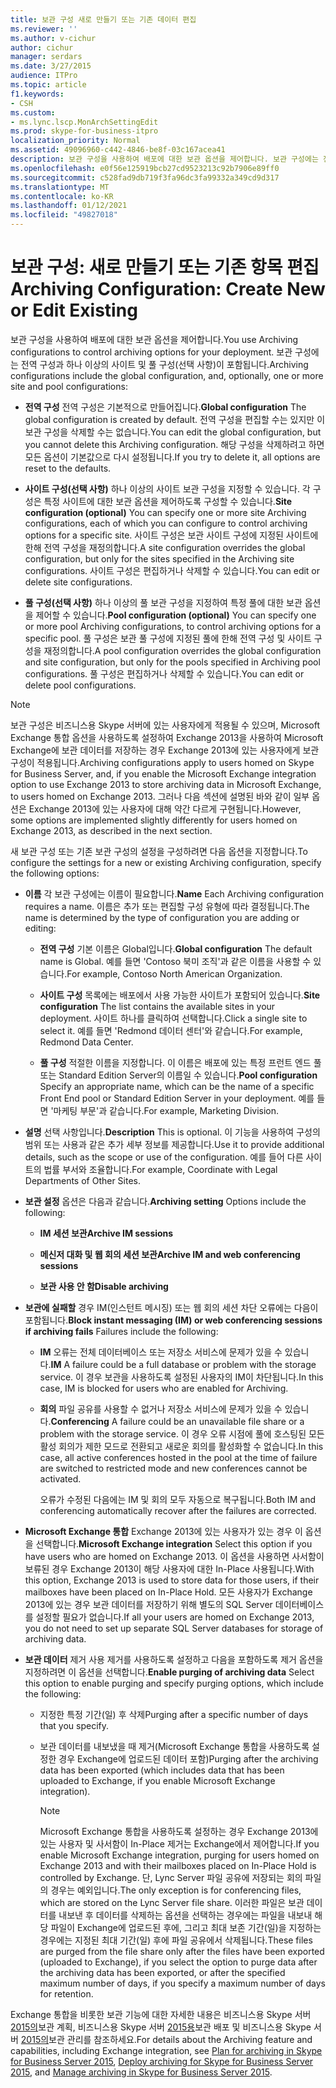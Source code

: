 ```yaml
---
title: 보관 구성 새로 만들기 또는 기존 데이터 편집
ms.reviewer: ''
ms.author: v-cichur
author: cichur
manager: serdars
ms.date: 3/27/2015
audience: ITPro
ms.topic: article
f1.keywords:
- CSH
ms.custom:
- ms.lync.lscp.MonArchSettingEdit
ms.prod: skype-for-business-itpro
localization_priority: Normal
ms.assetid: 49096960-c442-4846-be8f-03c167acea41
description: 보관 구성을 사용하여 배포에 대한 보관 옵션을 제어합니다. 보관 구성에는 전역 구성과 하나 이상의 사이트 및 풀 구성(선택 사항)이 포함됩니다.
ms.openlocfilehash: e0f56e125919bcb27cd9523213c92b7906e89ff0
ms.sourcegitcommit: c528fad9db719f3fa96dc3fa99332a349cd9d317
ms.translationtype: MT
ms.contentlocale: ko-KR
ms.lasthandoff: 01/12/2021
ms.locfileid: "49827018"
---
```

# <a name="archiving-configuration-create-new-or-edit-existing"></a><span data-ttu-id="98f36-104">보관 구성: 새로 만들기 또는 기존 항목 편집</span><span class="sxs-lookup"><span data-stu-id="98f36-104">Archiving Configuration: Create New or Edit Existing</span></span>
 
<span data-ttu-id="98f36-105">보관 구성을 사용하여 배포에 대한 보관 옵션을 제어합니다.</span><span class="sxs-lookup"><span data-stu-id="98f36-105">You use Archiving configurations to control archiving options for your deployment.</span></span> <span data-ttu-id="98f36-106">보관 구성에는 전역 구성과 하나 이상의 사이트 및 풀 구성(선택 사항)이 포함됩니다.</span><span class="sxs-lookup"><span data-stu-id="98f36-106">Archiving configurations include the global configuration, and, optionally, one or more site and pool configurations:</span></span>
  
- <span data-ttu-id="98f36-107">**전역 구성** 전역 구성은 기본적으로 만들어집니다.</span><span class="sxs-lookup"><span data-stu-id="98f36-107">**Global configuration** The global configuration is created by default.</span></span> <span data-ttu-id="98f36-108">전역 구성을 편집할 수는 있지만 이 보관 구성을 삭제할 수는 없습니다.</span><span class="sxs-lookup"><span data-stu-id="98f36-108">You can edit the global configuration, but you cannot delete this Archiving configuration.</span></span> <span data-ttu-id="98f36-109">해당 구성을 삭제하려고 하면 모든 옵션이 기본값으로 다시 설정됩니다.</span><span class="sxs-lookup"><span data-stu-id="98f36-109">If you try to delete it, all options are reset to the defaults.</span></span>
    
- <span data-ttu-id="98f36-110">**사이트 구성(선택 사항)** 하나 이상의 사이트 보관 구성을 지정할 수 있습니다. 각 구성은 특정 사이트에 대한 보관 옵션을 제어하도록 구성할 수 있습니다.</span><span class="sxs-lookup"><span data-stu-id="98f36-110">**Site configuration (optional)** You can specify one or more site Archiving configurations, each of which you can configure to control archiving options for a specific site.</span></span> <span data-ttu-id="98f36-111">사이트 구성은 보관 사이트 구성에 지정된 사이트에 한해 전역 구성을 재정의합니다.</span><span class="sxs-lookup"><span data-stu-id="98f36-111">A site configuration overrides the global configuration, but only for the sites specified in the Archiving site configurations.</span></span> <span data-ttu-id="98f36-112">사이트 구성은 편집하거나 삭제할 수 있습니다.</span><span class="sxs-lookup"><span data-stu-id="98f36-112">You can edit or delete site configurations.</span></span>
    
- <span data-ttu-id="98f36-113">**풀 구성(선택 사항)** 하나 이상의 풀 보관 구성을 지정하여 특정 풀에 대한 보관 옵션을 제어할 수 있습니다.</span><span class="sxs-lookup"><span data-stu-id="98f36-113">**Pool configuration (optional)** You can specify one or more pool Archiving configurations, to control archiving options for a specific pool.</span></span> <span data-ttu-id="98f36-114">풀 구성은 보관 풀 구성에 지정된 풀에 한해 전역 구성 및 사이트 구성을 재정의합니다.</span><span class="sxs-lookup"><span data-stu-id="98f36-114">A pool configuration overrides the global configuration and site configuration, but only for the pools specified in Archiving pool configurations.</span></span> <span data-ttu-id="98f36-115">풀 구성은 편집하거나 삭제할 수 있습니다.</span><span class="sxs-lookup"><span data-stu-id="98f36-115">You can edit or delete pool configurations.</span></span>
    
> [!NOTE]
> <span data-ttu-id="98f36-116">보관 구성은 비즈니스용 Skype 서버에 있는 사용자에게 적용될 수 있으며, Microsoft Exchange 통합 옵션을 사용하도록 설정하여 Exchange 2013을 사용하여 Microsoft Exchange에 보관 데이터를 저장하는 경우 Exchange 2013에 있는 사용자에게 보관 구성이 적용됩니다.</span><span class="sxs-lookup"><span data-stu-id="98f36-116">Archiving configurations apply to users homed on Skype for Business Server, and, if you enable the Microsoft Exchange integration option to use Exchange 2013 to store archiving data in Microsoft Exchange, to users homed on Exchange 2013.</span></span> <span data-ttu-id="98f36-117">그러나 다음 섹션에 설명된 바와 같이 일부 옵션은 Exchange 2013에 있는 사용자에 대해 약간 다르게 구현됩니다.</span><span class="sxs-lookup"><span data-stu-id="98f36-117">However, some options are implemented slightly differently for users homed on Exchange 2013, as described in the next section.</span></span> 
  
<span data-ttu-id="98f36-118">새 보관 구성 또는 기존 보관 구성의 설정을 구성하려면 다음 옵션을 지정합니다.</span><span class="sxs-lookup"><span data-stu-id="98f36-118">To configure the settings for a new or existing Archiving configuration, specify the following options:</span></span>
- <span data-ttu-id="98f36-119">**이름** 각 보관 구성에는 이름이 필요합니다.</span><span class="sxs-lookup"><span data-stu-id="98f36-119">**Name** Each Archiving configuration requires a name.</span></span> <span data-ttu-id="98f36-120">이름은 추가 또는 편집할 구성 유형에 따라 결정됩니다.</span><span class="sxs-lookup"><span data-stu-id="98f36-120">The name is determined by the type of configuration you are adding or editing:</span></span>
    
  - <span data-ttu-id="98f36-121">**전역 구성** 기본 이름은 Global입니다.</span><span class="sxs-lookup"><span data-stu-id="98f36-121">**Global configuration** The default name is Global.</span></span> <span data-ttu-id="98f36-122">예를 들면 'Contoso 북미 조직'과 같은 이름을 사용할 수 있습니다.</span><span class="sxs-lookup"><span data-stu-id="98f36-122">For example, Contoso North American Organization.</span></span>
    
  - <span data-ttu-id="98f36-123">**사이트 구성** 목록에는 배포에서 사용 가능한 사이트가 포함되어 있습니다.</span><span class="sxs-lookup"><span data-stu-id="98f36-123">**Site configuration** The list contains the available sites in your deployment.</span></span> <span data-ttu-id="98f36-124">사이트 하나를 클릭하여 선택합니다.</span><span class="sxs-lookup"><span data-stu-id="98f36-124">Click a single site to select it.</span></span> <span data-ttu-id="98f36-125">예를 들면 'Redmond 데이터 센터'와 같습니다.</span><span class="sxs-lookup"><span data-stu-id="98f36-125">For example, Redmond Data Center.</span></span>
    
  - <span data-ttu-id="98f36-126">**풀 구성** 적절한 이름을 지정합니다. 이 이름은 배포에 있는 특정 프런트 엔드 풀 또는 Standard Edition Server의 이름일 수 있습니다.</span><span class="sxs-lookup"><span data-stu-id="98f36-126">**Pool configuration** Specify an appropriate name, which can be the name of a specific Front End pool or Standard Edition Server in your deployment.</span></span> <span data-ttu-id="98f36-127">예를 들면 '마케팅 부문'과 같습니다.</span><span class="sxs-lookup"><span data-stu-id="98f36-127">For example, Marketing Division.</span></span>
    
- <span data-ttu-id="98f36-128">**설명** 선택 사항입니다.</span><span class="sxs-lookup"><span data-stu-id="98f36-128">**Description** This is optional.</span></span> <span data-ttu-id="98f36-129">이 기능을 사용하여 구성의 범위 또는 사용과 같은 추가 세부 정보를 제공합니다.</span><span class="sxs-lookup"><span data-stu-id="98f36-129">Use it to provide additional details, such as the scope or use of the configuration.</span></span> <span data-ttu-id="98f36-130">예를 들어 다른 사이트의 법률 부서와 조율합니다.</span><span class="sxs-lookup"><span data-stu-id="98f36-130">For example, Coordinate with Legal Departments of Other Sites.</span></span>
    
- <span data-ttu-id="98f36-131">**보관 설정** 옵션은 다음과 같습니다.</span><span class="sxs-lookup"><span data-stu-id="98f36-131">**Archiving setting** Options include the following:</span></span>
    
  - <span data-ttu-id="98f36-132">**IM 세션 보관**</span><span class="sxs-lookup"><span data-stu-id="98f36-132">**Archive IM sessions**</span></span>
    
  - <span data-ttu-id="98f36-133">**메신저 대화 및 웹 회의 세션 보관**</span><span class="sxs-lookup"><span data-stu-id="98f36-133">**Archive IM and web conferencing sessions**</span></span>
    
  - <span data-ttu-id="98f36-134">**보관 사용 안 함**</span><span class="sxs-lookup"><span data-stu-id="98f36-134">**Disable archiving**</span></span>
    
- <span data-ttu-id="98f36-135">**보관에 실패할** 경우 IM(인스턴트 메시징) 또는 웹 회의 세션 차단 오류에는 다음이 포함됩니다.</span><span class="sxs-lookup"><span data-stu-id="98f36-135">**Block instant messaging (IM) or web conferencing sessions if archiving fails** Failures include the following:</span></span>
    
  - <span data-ttu-id="98f36-136">**IM** 오류는 전체 데이터베이스 또는 저장소 서비스에 문제가 있을 수 있습니다.</span><span class="sxs-lookup"><span data-stu-id="98f36-136">**IM** A failure could be a full database or problem with the storage service.</span></span> <span data-ttu-id="98f36-137">이 경우 보관을 사용하도록 설정된 사용자의 IM이 차단됩니다.</span><span class="sxs-lookup"><span data-stu-id="98f36-137">In this case, IM is blocked for users who are enabled for Archiving.</span></span>
    
  - <span data-ttu-id="98f36-138">**회의** 파일 공유를 사용할 수 없거나 저장소 서비스에 문제가 있을 수 있습니다.</span><span class="sxs-lookup"><span data-stu-id="98f36-138">**Conferencing** A failure could be an unavailable file share or a problem with the storage service.</span></span> <span data-ttu-id="98f36-139">이 경우 오류 시점에 풀에 호스팅된 모든 활성 회의가 제한 모드로 전환되고 새로운 회의를 활성화할 수 없습니다.</span><span class="sxs-lookup"><span data-stu-id="98f36-139">In this case, all active conferences hosted in the pool at the time of failure are switched to restricted mode and new conferences cannot be activated.</span></span>
    
    <span data-ttu-id="98f36-140">오류가 수정된 다음에는 IM 및 회의 모두 자동으로 복구됩니다.</span><span class="sxs-lookup"><span data-stu-id="98f36-140">Both IM and conferencing automatically recover after the failures are corrected.</span></span>
    
- <span data-ttu-id="98f36-141">**Microsoft Exchange 통합** Exchange 2013에 있는 사용자가 있는 경우 이 옵션을 선택합니다.</span><span class="sxs-lookup"><span data-stu-id="98f36-141">**Microsoft Exchange integration** Select this option if you have users who are homed on Exchange 2013.</span></span> <span data-ttu-id="98f36-142">이 옵션을 사용하면 사서함이 보류된 경우 Exchange 2013이 해당 사용자에 대한 In-Place 사용됩니다.</span><span class="sxs-lookup"><span data-stu-id="98f36-142">With this option, Exchange 2013 is used to store data for those users, if their mailboxes have been placed on In-Place Hold.</span></span> <span data-ttu-id="98f36-143">모든 사용자가 Exchange 2013에 있는 경우 보관 데이터를 저장하기 위해 별도의 SQL Server 데이터베이스를 설정할 필요가 없습니다.</span><span class="sxs-lookup"><span data-stu-id="98f36-143">If all your users are homed on Exchange 2013, you do not need to set up separate SQL Server databases for storage of archiving data.</span></span>
    
- <span data-ttu-id="98f36-144">**보관 데이터** 제거 사용 제거를 사용하도록 설정하고 다음을 포함하도록 제거 옵션을 지정하려면 이 옵션을 선택합니다.</span><span class="sxs-lookup"><span data-stu-id="98f36-144">**Enable purging of archiving data** Select this option to enable purging and specify purging options, which include the following:</span></span>
    
  - <span data-ttu-id="98f36-145">지정한 특정 기간(일) 후 삭제</span><span class="sxs-lookup"><span data-stu-id="98f36-145">Purging after a specific number of days that you specify.</span></span>
    
  - <span data-ttu-id="98f36-146">보관 데이터를 내보냈을 때 제거(Microsoft Exchange 통합을 사용하도록 설정한 경우 Exchange에 업로드된 데이터 포함)</span><span class="sxs-lookup"><span data-stu-id="98f36-146">Purging after the archiving data has been exported (which includes data that has been uploaded to Exchange, if you enable Microsoft Exchange integration).</span></span>
    
    > [!NOTE]
    > <span data-ttu-id="98f36-147">Microsoft Exchange 통합을 사용하도록 설정하는 경우 Exchange 2013에 있는 사용자 및 사서함이 In-Place 제거는 Exchange에서 제어합니다.</span><span class="sxs-lookup"><span data-stu-id="98f36-147">If you enable Microsoft Exchange integration, purging for users homed on Exchange 2013 and with their mailboxes placed on In-Place Hold is controlled by Exchange.</span></span> <span data-ttu-id="98f36-148">단, Lync Server 파일 공유에 저장되는 회의 파일의 경우는 예외입니다.</span><span class="sxs-lookup"><span data-stu-id="98f36-148">The only exception is for conferencing files, which are stored on the Lync Server file share.</span></span> <span data-ttu-id="98f36-149">이러한 파일은 보관 데이터를 내보낸 후 데이터를 삭제하는 옵션을 선택하는 경우에는 파일을 내보내 해당 파일이 Exchange에 업로드된 후에, 그리고 최대 보존 기간(일)을 지정하는 경우에는 지정된 최대 기간(일) 후에 파일 공유에서 삭제됩니다.</span><span class="sxs-lookup"><span data-stu-id="98f36-149">These files are purged from the file share only after the files have been exported (uploaded to Exchange), if you select the option to purge data after the archiving data has been exported, or after the specified maximum number of days, if you specify a maximum number of days for retention.</span></span> 
  
<span data-ttu-id="98f36-150">Exchange 통합을 비롯한 보관 기능에 대한 자세한 내용은 비즈니스용 Skype 서버 [2015의](../../plan-your-deployment/archiving/archiving.md)보관 계획, 비즈니스용 Skype 서버 [2015용](../../deploy/deploy-archiving/deploy-archiving.md)보관 배포 및 비즈니스용 Skype 서버 [2015의](../../manage/archiving/archiving.md)보관 관리를 참조하세요.</span><span class="sxs-lookup"><span data-stu-id="98f36-150">For details about the Archiving feature and capabilities, including Exchange integration, see [Plan for archiving in Skype for Business Server 2015](../../plan-your-deployment/archiving/archiving.md), [Deploy archiving for Skype for Business Server 2015](../../deploy/deploy-archiving/deploy-archiving.md), and [Manage archiving in Skype for Business Server 2015](../../manage/archiving/archiving.md).</span></span>

